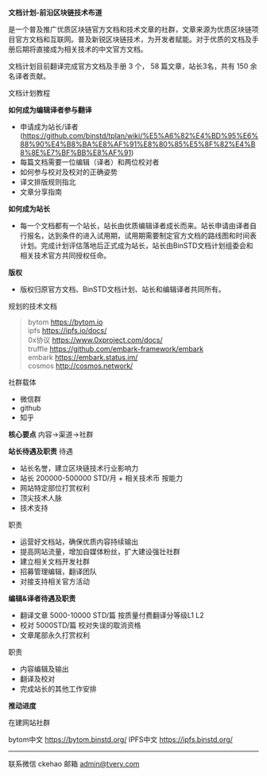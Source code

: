 **文档计划-前沿区块链技术布道**

 是一个普及推广优质区块链官方文档和技术文章的社群，文章来源为优质区块链项目官方文档和互联网。普及新锐区块链技术，为开发者赋能。对于优质的文档及手册后期将直接成为相关技术的中文官方文档。

文档计划目前翻译完成官方文档及手册 3 个， 58 篇文章，站长3名，共有 150 余名译者贡献。

文档计划教程

**如何成为编辑译者参与翻译**
* 申请成为站长/译者 (https://github.com/binstd/tplan/wiki/%E5%A6%82%E4%BD%95%E6%88%90%E4%B8%BA%E8%AF%91%E8%80%85%E5%8F%82%E4%B8%8E%E7%BF%BB%E8%AF%91)
* 每篇文档需要一位编辑（译者）和两位校对者
* 如何参与校对及校对的正确姿势
* 译文排版规则指北
* 文章分享指南

**如何成为站长**
* 每一个文档都有一个站长，站长由优质编辑译者成长而来。站长申请由译者自行报名，达到条件的进入试用期，试用期需要制定官方文档的路线图和时间表计划。完成计划评估落地后正式成为站长，站长由BinSTD文档计划组委会和相关技术官方共同授权任命。

**版权**
* 版权归原官方文档、BinSTD文档计划、站长和编辑译者共同所有。

规划的技术文档
> bytom https://bytom.io    
> ipfs https://ipfs.io/docs/    
> 0x协议 https://www.0xproject.com/docs/    
> truffle https://github.com/embark-framework/embark    
> embark https://embark.status.im/    
> cosmos http://cosmos.network/ 

社群载体
* 微信群
* github
* 知乎

**核心要点**
内容->渠道->社群

**站长待遇及职责**
待遇
* 站长名誉，建立区块链技术行业影响力
* 站长 200000-500000 STD/月 + 相关技术币 按能力
* 网站特定部位打赏权利
* 顶尖技术人脉
* 技术支持

职责
* 运营好文档站，确保优质内容持续输出
* 提高网站流量，增加自媒体粉丝，扩大建设强壮社群
* 建立相关文档开发社群
* 招募管理编辑，翻译团队
* 对接支持相关官方活动

**编辑&译者待遇及职责**
* 翻译文章 5000-10000 STD/篇 按质量付费翻译分等级L1 L2
* 校对 5000STD/篇 校对失误的取消资格
* 文章尾部永久打赏权利

职责
* 内容编辑及输出
* 翻译及校对
* 完成站长的其他工作安排

**推动进度**

在建网站社群

bytom中文 https://bytom.binstd.org/
IPFS中文 https://ipfs.binstd.org/

---

联系微信
ckehao
邮箱
admin@tvery.com
